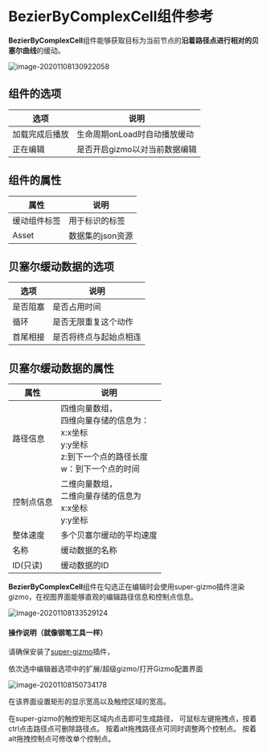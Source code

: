 # BezierByComplexCell组件参考

**BezierByComplexCell**组件能够获取目标为当前节点的**沿着路径点进行相对的贝塞尔曲线**的缓动。

![image-20201108130922058](C:\Users\你失散的亲生父亲\AppData\Roaming\Typora\typora-user-images\image-20201108130922058.png)

## 组件的选项

| 选项           | 说明                          |
| -------------- | ----------------------------- |
| 加载完成后播放 | 生命周期onLoad时自动播放缓动  |
| 正在编辑       | 是否开启gizmo以对当前数据编辑 |

## 组件的属性

| 属性         | 说明             |
| ------------ | ---------------- |
| 缓动组件标签 | 用于标识的标签   |
| Asset        | 数据集的json资源 |

## 贝塞尔缓动数据的选项

| 选项     | 说明                   |
| -------- | ---------------------- |
| 是否阻塞 | 是否占用时间           |
| 循环     | 是否无限重复这个动作   |
| 首尾相接 | 是否将终点与起始点相连 |

## 贝塞尔缓动数据的属性

| 属性       | 说明                                                         |
| ---------- | ------------------------------------------------------------ |
| 路径信息   | 四维向量数组，<br />四维向量存储的信息为：<br />x:x坐标<br />y:y坐标<br />z:到下一个点的路径长度<br />w：到下一个点的时间 |
| 控制点信息 | 二维向量数组，<br />二维向量存储的信息为<br />x:x坐标<br />y:y坐标 |
| 整体速度   | 多个贝塞尔缓动的平均速度                                     |
| 名称       | 缓动数据的名称                                               |
| ID(只读)   | 缓动数据的ID                                                 |



**BezierByComplexCell**组件在勾选正在编辑时会使用super-gizmo插件渲染gizmo，在视图界面能够直观的编辑路径信息和控制点信息。

![image-20201108133529124](C:\Users\你失散的亲生父亲\AppData\Roaming\Typora\typora-user-images\image-20201108133529124.png)

#### 操作说明（就像钢笔工具一样）

请确保安装了[super-gizmo](https://store.cocos.com/#/resources/detail/2513)插件，

依次选中编辑器选项中的扩展/超级gizmo/打开Gizmo配置界面

![image-20201108150734178](C:\Users\你失散的亲生父亲\Documents\tweenerGitBook\Sources\super-gizmo.png)

在该界面设置矩形的显示宽高以及触控区域的宽高。

在super-gizmo的触控矩形区域内点击即可生成路径，
可鼠标左键拖拽点，按着ctrl点击路径点可删除路径点。
按着alt拖拽路径点可同时调整两个控制点。
按着alt拖拽控制点可修改单个控制点。